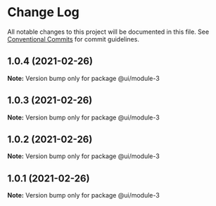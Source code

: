 # Change Log

All notable changes to this project will be documented in this file.
See [Conventional Commits](https://conventionalcommits.org) for commit guidelines.

## 1.0.4 (2021-02-26)

**Note:** Version bump only for package @ui/module-3





## 1.0.3 (2021-02-26)

**Note:** Version bump only for package @ui/module-3





## 1.0.2 (2021-02-26)

**Note:** Version bump only for package @ui/module-3





## 1.0.1 (2021-02-26)

**Note:** Version bump only for package @ui/module-3
